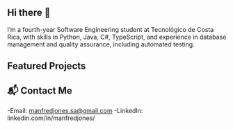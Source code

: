 ## Hi there 👋

<!--
**manfredjones/manfredjones** is a ✨ _special_ ✨ repository because its `README.md` (this file) appears on your GitHub profile.

Here are some ideas to get you started:

- 🔭 I’m currently working on ...
- 🌱 I’m currently learning ...
- 👯 I’m looking to collaborate on ...
- 🤔 I’m looking for help with ...
- 💬 Ask me about ...
- 📫 How to reach me: ...
- 😄 Pronouns: ...
- ⚡ Fun fact: ...
-->

I’m a fourth-year Software Engineering student at Tecnológico de Costa Rica, with skills in Python, Java, C#, TypeScript, and experience in database management and quality assurance, including automated testing.

## Featured Projects 

## 📬 Contact Me
-Email: manfredjones.sa@gmail.com
-LinkedIn: linkedin.com/in/manfredjones/
